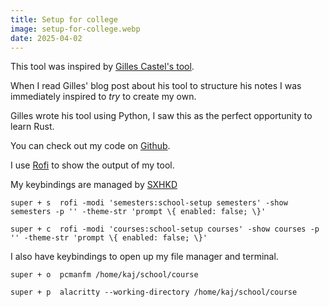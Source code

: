 ```yaml
---
title: Setup for college
image: setup-for-college.webp
date: 2025-04-02
---
```


This tool was inspired by [Gilles Castel's tool](https://castel.dev/post/lecture-notes-3).

When I read Gilles' blog post about his tool to structure his notes I was immediately inspired to *try* to create my own.

Gilles wrote his tool using Python, I saw this as the perfect opportunity to learn Rust.

You can check out my code on [Github](https://github.com/niceduckdev/setup).

I use [Rofi](https://github.com/davatorium/rofi) to show the output of my tool.

My keybindings are managed by [SXHKD](https://github.com/baskerville/sxhkd)

`super + s  rofi -modi 'semesters:school-setup semesters' -show semesters -p '' -theme-str 'prompt \{ enabled: false; \}'`

`super + c  rofi -modi 'courses:school-setup courses' -show courses -p '' -theme-str 'prompt \{ enabled: false; \}'`

I also have keybindings to open up my file manager and terminal.

`super + o	pcmanfm /home/kaj/school/course`

`super + p	alacritty --working-directory /home/kaj/school/course`
